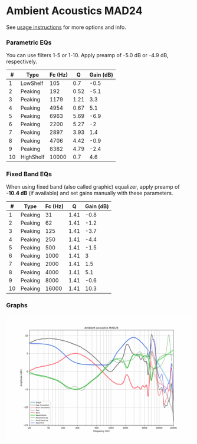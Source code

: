 # Ambient Acoustics MAD24
See [usage instructions](https://github.com/jaakkopasanen/AutoEq#usage) for more options and info.

### Parametric EQs
You can use filters 1-5 or 1-10. Apply preamp of -5.0 dB or -4.9 dB, respectively.

|   # | Type      |   Fc (Hz) |    Q |   Gain (dB) |
|-----|-----------|-----------|------|-------------|
|   1 | LowShelf  |       105 | 0.7  |        -0.5 |
|   2 | Peaking   |       192 | 0.52 |        -5.1 |
|   3 | Peaking   |      1179 | 1.21 |         3.3 |
|   4 | Peaking   |      4954 | 0.67 |         5.1 |
|   5 | Peaking   |      6963 | 5.69 |        -6.9 |
|   6 | Peaking   |      2200 | 5.27 |        -2   |
|   7 | Peaking   |      2897 | 3.93 |         1.4 |
|   8 | Peaking   |      4706 | 4.42 |        -0.9 |
|   9 | Peaking   |      8382 | 4.79 |        -2.4 |
|  10 | HighShelf |     10000 | 0.7  |         4.6 |

### Fixed Band EQs
When using fixed band (also called graphic) equalizer, apply preamp of **-10.4 dB** (if available) and set gains manually with these parameters.

|   # | Type    |   Fc (Hz) |    Q |   Gain (dB) |
|-----|---------|-----------|------|-------------|
|   1 | Peaking |        31 | 1.41 |        -0.8 |
|   2 | Peaking |        62 | 1.41 |        -1.2 |
|   3 | Peaking |       125 | 1.41 |        -3.7 |
|   4 | Peaking |       250 | 1.41 |        -4.4 |
|   5 | Peaking |       500 | 1.41 |        -1.5 |
|   6 | Peaking |      1000 | 1.41 |         3   |
|   7 | Peaking |      2000 | 1.41 |         1.5 |
|   8 | Peaking |      4000 | 1.41 |         5.1 |
|   9 | Peaking |      8000 | 1.41 |        -0.6 |
|  10 | Peaking |     16000 | 1.41 |        10.3 |

### Graphs
![](./Ambient%20Acoustics%20MAD24.png)

